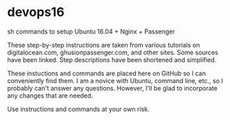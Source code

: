 # devops16
sh commands to setup Ubuntu 16.04 + Nginx + Passenger

These step-by-step instructions are taken from various tutorials on digitalocean.com, ghusionpassenger.com, and other sites.
Some sources have been linked. Step descriptions have been shortened and simplified.

These instuctions and commands are placed here on GitHub so I can conveniently find them. I am a novice with Ubuntu, command line, etc., so I probably can't answer any questions. However, I'll be glad to incorporate any changes that are needed.

Use instructions and commands at your own risk.



